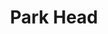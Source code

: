 ---
tag: m0125
codes:
- M125
title: Park Head
long: Save the current nozzle position and move to the configured park position.
notes: Requires `PARK_HEAD_ON_PAUSE`.
parameters:
- tag: L
  optional: true
  description: Retract length (otherwise `FILAMENT_CHANGE_RETRACT_LENGTH`)
  values:
  - tag: linear
    type: float
- tag: X
  optional: true
  description: X position to park at (otherwise `FILAMENT_CHANGE_X_POS`)
  values:
  - tag: linear
    type: float
- tag: Y
  optional: true
  description: Y position to park at (otherwise `FILAMENT_CHANGE_Y_POS`)
  values:
  - tag: linear
    type: float
- tag: Z
  optional: true
  description: Z raise before park (otherwise `FILAMENT_CHANGE_Z_ADD`)
  values:
  - tag: linear
    type: float
example: 
examples:
- pre: Retract 2cm of filament and park the nozzle
  code: M125 L20 ; park and retract
---